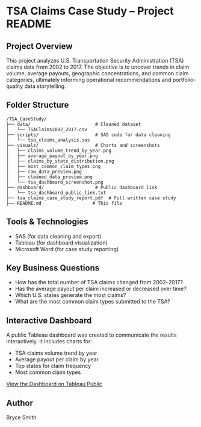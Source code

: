 # TSA Claims Case Study – Project README

## Project Overview
This project analyzes U.S. Transportation Security Administration (TSA) claims data from 2002 to 2017. The objective is to uncover trends in claim volume, average payouts, geographic concentrations, and common claim categories, ultimately informing operational recommendations and portfolio-quality data storytelling.

## Folder Structure
```
/TSA_CaseStudy/
├── data/                        # Cleaned dataset
│   └── TSAClaims2002_2017.csv
├── scripts/                     # SAS code for data cleaning
│   └── tsa_claims_analysis.sas
├── visuals/                     # Charts and screenshots
│   ├── claims_volume_trend_by_year.png
│   ├── average_payout_by_year.png
│   ├── claims_by_state_distribution.png
│   ├── most_common_claim_types.png
│   ├── raw_data_preview.png
│   ├── cleaned_data_preview.png
│   └── tsa_dashboard_screenshot.png
├── dashboard/                   # Public dashboard link
│   └── tsa_dashboard_public_link.txt
├── tsa_claims_case_study_report.pdf  # Full written case study
├── README.md                   # This file
```

## Tools & Technologies
- SAS (for data cleaning and export)
- Tableau (for dashboard visualization)
- Microsoft Word (for case study reporting)

## Key Business Questions
- How has the total number of TSA claims changed from 2002–2017?
- Has the average payout per claim increased or decreased over time?
- Which U.S. states generate the most claims?
- What are the most common claim types submitted to the TSA?

## Interactive Dashboard
A public Tableau dashboard was created to communicate the results interactively. It includes charts for:

- TSA claims volume trend by year
- Average payout per claim by year
- Top states for claim frequency
- Most common claim types

[View the Dashboard on Tableau Public](https://public.tableau.com/views/TSAClaimsRiskDashboard20022017/TSAClaimsTrendsandRiskAnalysis20022017)

## Author
Bryce Smith
